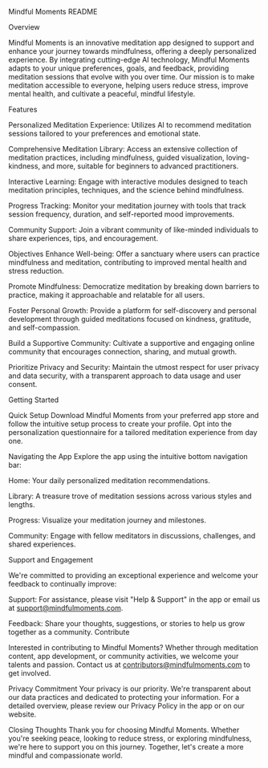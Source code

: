 Mindful Moments
README


Overview

Mindful Moments is an innovative meditation app designed to support and enhance your journey towards mindfulness, offering a deeply personalized experience. By integrating cutting-edge AI technology, Mindful Moments adapts to your unique preferences, goals, and feedback, providing meditation sessions that evolve with you over time. Our mission is to make meditation accessible to everyone, helping users reduce stress, improve mental health, and cultivate a peaceful, mindful lifestyle.


Features

Personalized Meditation Experience:
Utilizes AI to recommend meditation sessions tailored to your preferences and emotional state.

Comprehensive Meditation Library:
Access an extensive collection of meditation practices, including mindfulness, guided visualization, loving-kindness, and more, suitable for beginners to advanced practitioners.

Interactive Learning:
Engage with interactive modules designed to teach meditation principles, techniques, and the science behind mindfulness.

Progress Tracking:
Monitor your meditation journey with tools that track session frequency, duration, and self-reported mood improvements.

Community Support: 
Join a vibrant community of like-minded individuals to share experiences, tips, and encouragement.


Objectives
Enhance Well-being:
Offer a sanctuary where users can practice mindfulness and meditation, contributing to improved mental health and stress reduction.

Promote Mindfulness:
Democratize meditation by breaking down barriers to practice, making it approachable and relatable for all users.

Foster Personal Growth:
Provide a platform for self-discovery and personal development through guided meditations focused on kindness, gratitude, and self-compassion.

Build a Supportive Community:
Cultivate a supportive and engaging online community that encourages connection, sharing, and mutual growth.

Prioritize Privacy and Security:
Maintain the utmost respect for user privacy and data security, with a transparent approach to data usage and user consent.



Getting Started

Quick Setup
Download Mindful Moments from your preferred app store and follow the intuitive setup process to create your profile. Opt into the personalization questionnaire for a tailored meditation experience from day one.

Navigating the App
Explore the app using the intuitive bottom navigation bar:

Home: Your daily personalized meditation recommendations.

Library: A treasure trove of meditation sessions across various styles and lengths.

Progress: Visualize your meditation journey and milestones.

Community: Engage with fellow meditators in discussions, challenges, and shared experiences.


Support and Engagement

We're committed to providing an exceptional experience and welcome your feedback to continually improve:

Support: For assistance, please visit "Help & Support" in the app or email us at support@mindfulmoments.com.

Feedback: Share your thoughts, suggestions, or stories to help us grow together as a community.
Contribute

Interested in contributing to Mindful Moments? Whether through meditation content, app development, or community activities, we welcome your talents and passion. Contact us at contributors@mindfulmoments.com to get involved.

Privacy Commitment
Your privacy is our priority. We're transparent about our data practices and dedicated to protecting your information. For a detailed overview, please review our Privacy Policy in the app or on our website.

Closing Thoughts
Thank you for choosing Mindful Moments. Whether you're seeking peace, looking to reduce stress, or exploring mindfulness, we're here to support you on this journey. Together, let's create a more mindful and compassionate world.
